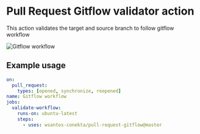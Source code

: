 # Pull Request Gitflow validator action

This action validates the target and source branch to follow gitflow workflow

![Gitflow workflow](https://2.bp.blogspot.com/-vDwo40we11Y/XTsNCRhz_gI/AAAAAAAABNo/kplk7d7RCK4kOk674vuGN0Dz3IwkmNNAQCLcBGAs/s1600/gitflow_1.png)

## Example usage

```yml
on:
  pull_request:
    types: [opened, synchronize, reopened]
name: Gitflow workflow
jobs:
  validate-workflow:
    runs-on: ubuntu-latest
    steps:
      - uses: wsantos-conekta/pull-request-gitflow@master
```
